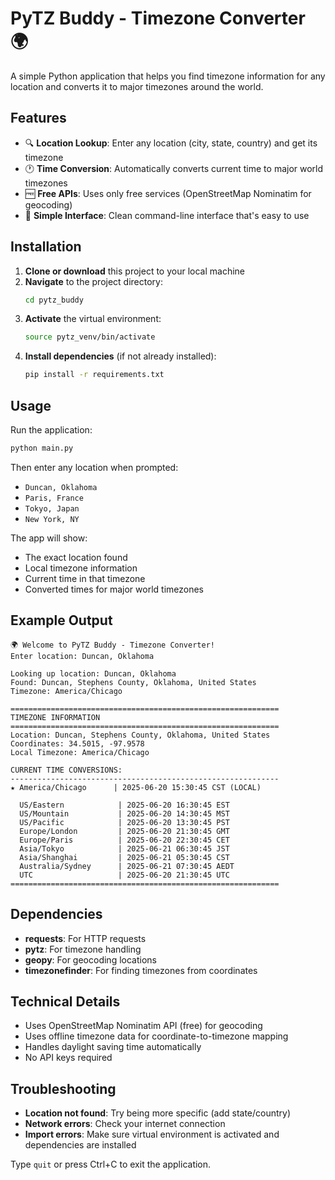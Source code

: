 # PyTZ Buddy - Timezone Converter 🌍

A simple Python application that helps you find timezone information for any location and converts it to major timezones around the world.

## Features

- 🔍 **Location Lookup**: Enter any location (city, state, country) and get its timezone
- 🕐 **Time Conversion**: Automatically converts current time to major world timezones
- 🆓 **Free APIs**: Uses only free services (OpenStreetMap Nominatim for geocoding)
- 🎯 **Simple Interface**: Clean command-line interface that's easy to use

## Installation

1. **Clone or download** this project to your local machine
2. **Navigate** to the project directory:
   ```bash
   cd pytz_buddy
   ```
3. **Activate** the virtual environment:
   ```bash
   source pytz_venv/bin/activate
   ```
4. **Install dependencies** (if not already installed):
   ```bash
   pip install -r requirements.txt
   ```

## Usage

Run the application:
```bash
python main.py
```

Then enter any location when prompted:
- `Duncan, Oklahoma`
- `Paris, France`
- `Tokyo, Japan`
- `New York, NY`

The app will show:
- The exact location found
- Local timezone information
- Current time in that timezone
- Converted times for major world timezones

## Example Output

```
🌍 Welcome to PyTZ Buddy - Timezone Converter!
Enter location: Duncan, Oklahoma

Looking up location: Duncan, Oklahoma
Found: Duncan, Stephens County, Oklahoma, United States
Timezone: America/Chicago

============================================================
TIMEZONE INFORMATION
============================================================
Location: Duncan, Stephens County, Oklahoma, United States
Coordinates: 34.5015, -97.9578
Local Timezone: America/Chicago

CURRENT TIME CONVERSIONS:
------------------------------------------------------------
★ America/Chicago      | 2025-06-20 15:30:45 CST (LOCAL)

  US/Eastern            | 2025-06-20 16:30:45 EST
  US/Mountain           | 2025-06-20 14:30:45 MST
  US/Pacific            | 2025-06-20 13:30:45 PST
  Europe/London         | 2025-06-20 21:30:45 GMT
  Europe/Paris          | 2025-06-20 22:30:45 CET
  Asia/Tokyo            | 2025-06-21 06:30:45 JST
  Asia/Shanghai         | 2025-06-21 05:30:45 CST
  Australia/Sydney      | 2025-06-21 07:30:45 AEDT
  UTC                   | 2025-06-20 21:30:45 UTC
============================================================
```

## Dependencies

- **requests**: For HTTP requests
- **pytz**: For timezone handling
- **geopy**: For geocoding locations
- **timezonefinder**: For finding timezones from coordinates

## Technical Details

- Uses OpenStreetMap Nominatim API (free) for geocoding
- Uses offline timezone data for coordinate-to-timezone mapping
- Handles daylight saving time automatically
- No API keys required

## Troubleshooting

- **Location not found**: Try being more specific (add state/country)
- **Network errors**: Check your internet connection
- **Import errors**: Make sure virtual environment is activated and dependencies are installed

Type `quit` or press Ctrl+C to exit the application.
